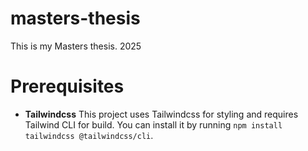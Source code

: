 # masters-thesis
This is my Masters thesis. 2025 



# Prerequisites

- **Tailwindcss** This project uses Tailwindcss for styling and requires Tailwind CLI for build. You can install it by running `npm install tailwindcss @tailwindcss/cli`.